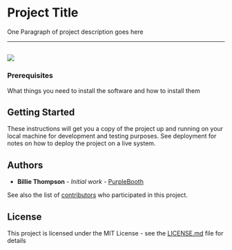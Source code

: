 # Project Title

One Paragraph of project description goes here

---
<a href="https://github.com/VladTsiukin/ECore/blob/master/media/logo.svg?sanitize=true"><img src="https://github.com/VladTsiukin/ECore/blob/master/media/logo.svg?sanitize=true" /></a>
---

### Prerequisites

What things you need to install the software and how to install them

## Getting Started

These instructions will get you a copy of the project up and running on your local machine for development and testing purposes. See deployment for notes on how to deploy the project on a live system.

## Authors

* **Billie Thompson** - *Initial work* - [PurpleBooth](https://github.com/PurpleBooth)

See also the list of [contributors](https://github.com/your/project/contributors) who participated in this project.

## License

This project is licensed under the MIT License - see the [LICENSE.md](LICENSE.md) file for details
